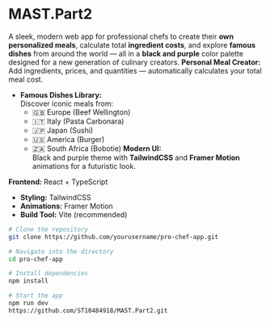 # MAST.Part2
A sleek, modern web app for professional chefs to create their **own personalized meals**, calculate total **ingredient costs**, and explore **famous dishes** from around the world — all in a **black and purple** color palette designed for a new generation of culinary creators.
**Personal Meal Creator:**  
  Add ingredients, prices, and quantities — automatically calculates your total meal cost.

- **Famous Dishes Library:**  
  Discover iconic meals from:
  - 🇬🇧 Europe (Beef Wellington)
  - 🇮🇹 Italy (Pasta Carbonara)
  - 🇯🇵 Japan (Sushi)
  - 🇺🇸 America (Burger)
  - 🇿🇦 South Africa (Bobotie)
**Modern UI:**  
  Black and purple theme with **TailwindCSS** and **Framer Motion** animations for a futuristic look.

**Frontend:** React + TypeScript  
- **Styling:** TailwindCSS  
- **Animations:** Framer Motion  
- **Build Tool:** Vite (recommended)

```bash
# Clone the repository
git clone https://github.com/yourusername/pro-chef-app.git

# Navigate into the directory
cd pro-chef-app

# Install dependencies
npm install

# Start the app
npm run dev
https://github.com/ST10484918/MAST.Part2.git
